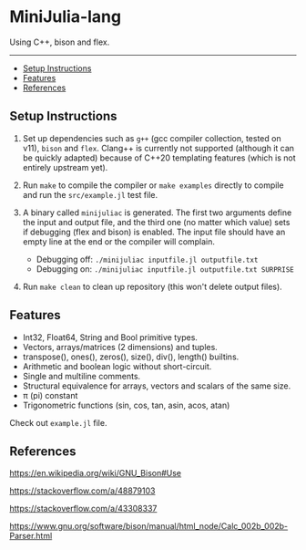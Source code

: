 # MiniJulia-lang

Using C++, bison and flex.

---

<!-- TOC depthFrom:1 depthTo:6 withLinks:1 updateOnSave:1 orderedList:0 -->

- [Setup Instructions](#setup-instructions)
- [Features](#features)
- [References](#references)
<!-- /TOC -->



## Setup Instructions

1. Set up dependencies such as `g++` (gcc compiler collection, tested on v11), `bison` and `flex`. Clang++ is currently not supported (although it can be quickly adapted) because of C++20 templating features (which is not entirely upstream yet).

2. Run `make` to compile the compiler or `make examples` directly to compile and run the `src/example.jl` test file.

3. A binary called `minijuliac` is generated. The first two arguments define the input and output file, and the third one (no matter which value) sets if debugging (flex and bison) is enabled. The input file should have an empty line at the end or the compiler will complain.

    - Debugging off: `./minijuliac inputfile.jl outputfile.txt`
    - Debugging on: `./minijuliac inputfile.jl outputfile.txt SURPRISE`

5. Run `make clean` to clean up repository (this won't delete output files).

## Features

- Int32, Float64, String and Bool primitive types.
- Vectors, arrays/matrices (2 dimensions) and tuples.
- transpose(), ones(), zeros(), size(), div(), length() builtins.
- Arithmetic and boolean logic without short-circuit.
- Single and multiline comments.
- Structural equivalence for arrays, vectors and scalars of the same size.
- π (pi) constant
- Trigonometric functions (sin, cos, tan, asin, acos, atan)

Check out `example.jl` file.


## References

https://en.wikipedia.org/wiki/GNU_Bison#Use

https://stackoverflow.com/a/48879103

https://stackoverflow.com/a/43308337

https://www.gnu.org/software/bison/manual/html_node/Calc_002b_002b-Parser.html